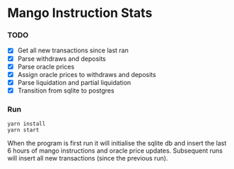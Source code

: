 # Mango Instruction Stats

### TODO
- [x] Get all new transactions since last ran
- [x] Parse withdraws and deposits
- [x] Parse oracle prices
- [x] Assign oracle prices to withdraws and deposits
- [x] Parse liquidation and partial liquidation
- [x] Transition from sqlite to postgres

### Run
```
yarn install
yarn start
```

When the program is first run it will initialise the sqlite db and insert the last 6 hours of mango instructions and oracle price updates. Subsequent runs will insert all new transactions (since the previous run).
